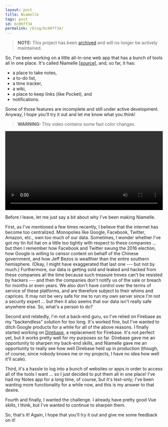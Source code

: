 ```yaml
---
layout: post
title: Niamelle
tags: post
id: bc06ff34
permalink: /blog/bc06ff34/
---
```


> **NOTE:** This project has been [archived](/blog/5a98875d/) and will no longer be actively maintained.

So, I've been working on a little all-in-one web app that has a bunch of tools all in one place. It's called Niamelle [[source](https://gitlab.com/jrc03c/niamelle)], and, so far, it has:

- a place to take notes,
- a to-do list,
- a time tracker,
- a wiki,
- a place to keep links (like Pocket), and
- notifications.

Some of those features are incomplete and still under active development. Anyway, I hope you'll try it out and let me know what you think!

> **WARNING:** This video contains some fast color changes.

<video width="100%" controls>
	<source src="/res/media/niamelle.mp4">
</video>

Before I leave, let me just say a bit about why I've been making Niamelle.

First, as I've mentioned a few times recently, I believe that the internet has become too centralized. Monopolies like Google, Facebook, Twitter, Amazon, etc., own too much of our data. Sometimes, I wonder whether I've got my tin foil hat on a little too tightly with respect to these companies ... but then I remember how Facebook and Twitter swung the 2016 election, how Google is willing to censor content on behalf of the Chinese government, and how Jeff Bezos is wealthier than the entire southern hemisphere. (Okay, I might have exaggerated that last one --- but not by much.) Furthermore, our data is getting sold and leaked and hacked from these companies all the time because such treasure troves can't be resisted by hackers --- and then the companies don't notify us of the sale or breach for months or even years. We also don't have control over the terms of service of these platforms, and are therefore subject to their whims and caprices. It may not be very safe for me to run my own server since I'm not a security expert ... but then it also seems that our data isn't really safe anywhere else. So, what's a person to do?

Second and relatedly, I'm not a back-end guru, so I've relied on Firebase as my "backendless" solution for too long. It's worked fine, but I've wanted to ditch Google products for a while for all of the above reasons. I finally started working on [Direbase](https://gitlab.com/jrc03c/direbase), a replacement for Firebase. It's not perfect yet, but it works pretty well for my purposes so far. Direbase gave me an opportunity to sharpen my back-end skills, and Niamelle gave me an opportunity to really see how well Direbase held up in production (though, of course, since nobody knows me or my projects, I have no idea how well it'll scale).

Third, it's a hassle to log into a bunch of websites or apps in order to access all of the tools I want ... so I just decided to put them all in one place! I've had my Notes app for a long time, of course, but it's text-only; I've been wanting more functionality for a while now, and this is my answer to that desire.

Fourth and finally, I wanted the challenge. I already have pretty good Vue skills, I think, but I've wanted to continue to sharpen them.

So, that's it! Again, I hope that you'll try it out and give me some feedback on it!
